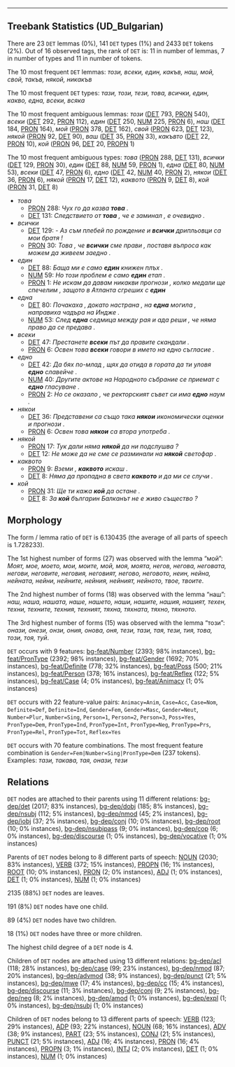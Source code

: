 

--------------------------------------------------------------------------------

## Treebank Statistics (UD_Bulgarian)

There are 23 `DET` lemmas (0%), 141 `DET` types (1%) and 2433 `DET` tokens (2%).
Out of 16 observed tags, the rank of `DET` is: 11 in number of lemmas, 7 in number of types and 11 in number of tokens.

The 10 most frequent `DET` lemmas: <em>този, всеки, един, какъв, наш, мой, свой, такъв, някой, никакъв</em>

The 10 most frequent `DET` types:  <em>тази, този, тези, това, всички, един, какво, една, всеки, всяка</em>

The 10 most frequent ambiguous lemmas: <em>този</em> ([DET]() 793, [PRON]() 540), <em>всеки</em> ([DET]() 292, [PRON]() 112), <em>един</em> ([DET]() 250, [NUM]() 225, [PRON]() 6), <em>наш</em> ([DET]() 184, [PRON]() 164), <em>мой</em> ([PRON]() 378, [DET]() 162), <em>свой</em> ([PRON]() 623, [DET]() 123), <em>някой</em> ([PRON]() 92, [DET]() 90), <em>ваш</em> ([DET]() 35, [PRON]() 33), <em>какъвто</em> ([DET]() 22, [PRON]() 10), <em>кой</em> ([PRON]() 96, [DET]() 20, [PROPN]() 1)

The 10 most frequent ambiguous types:  <em>това</em> ([PRON]() 288, [DET]() 131), <em>всички</em> ([DET]() 129, [PRON]() 30), <em>един</em> ([DET]() 88, [NUM]() 59, [PRON]() 1), <em>една</em> ([DET]() 80, [NUM]() 53), <em>всеки</em> ([DET]() 47, [PRON]() 6), <em>едно</em> ([DET]() 42, [NUM]() 40, [PRON]() 2), <em>някои</em> ([DET]() 36, [PRON]() 6), <em>някой</em> ([PRON]() 17, [DET]() 12), <em>каквото</em> ([PRON]() 9, [DET]() 8), <em>кой</em> ([PRON]() 31, [DET]() 8)


* <em>това</em>
  * [PRON]() 288: <em>Чух го да казва <b>това</b> .</em>
  * [DET]() 131: <em>Следствието от <b>това</b> , че е заминал , е очевидно .</em>
* <em>всички</em>
  * [DET]() 129: <em>- Аз съм плебей по рождение и <b>всички</b> дрипльовци са мои братя !</em>
  * [PRON]() 30: <em>Това , че <b>всички</b> сме прави , поставя въпроса как можем да живеем заедно .</em>
* <em>един</em>
  * [DET]() 88: <em>Баща ми е само <b>един</b> книжен плъх .</em>
  * [NUM]() 59: <em>Но този проблем е само <b>един</b> етап .</em>
  * [PRON]() 1: <em>Не искам да давам никакви прогнози , колко медали ще спечелим , защото в Атланта сгреших с <b>един</b></em>
* <em>една</em>
  * [DET]() 80: <em>Почакаха , докато настрана , на <b>една</b> могила , направиха чадъра на Индже .</em>
  * [NUM]() 53: <em>След <b>една</b> седмица между рая и ада реши , че няма право да се предава .</em>
* <em>всеки</em>
  * [DET]() 47: <em>Престанете <b>всеки</b> път да правите скандали .</em>
  * [PRON]() 6: <em>Освен това <b>всеки</b> говори в името на едно съгласие .</em>
* <em>едно</em>
  * [DET]() 42: <em>Да бях по-млад , щях да отида в гората да ти уловя <b>едно</b> славейче .</em>
  * [NUM]() 40: <em>Другите актове на Народното събрание се приемат с <b>едно</b> гласуване .</em>
  * [PRON]() 2: <em>Но се оказало , че ректорският съвет си има <b>едно</b> наум .</em>
* <em>някои</em>
  * [DET]() 36: <em>Представени са също така <b>някои</b> икономически оценки и прогнози .</em>
  * [PRON]() 6: <em>Освен това <b>някои</b> са втора употреба .</em>
* <em>някой</em>
  * [PRON]() 17: <em>Тук дали няма <b>някой</b> да ни подслушва ?</em>
  * [DET]() 12: <em>Не може да не сме се разминали на <b>някой</b> светофар .</em>
* <em>каквото</em>
  * [PRON]() 9: <em>Вземи , <b>каквото</b> искаш .</em>
  * [DET]() 8: <em>Няма да пропадна в света <b>каквото</b> и да ми се случи .</em>
* <em>кой</em>
  * [PRON]() 31: <em>Ще ти кажа <b>кой</b> да остане .</em>
  * [DET]() 8: <em>За <b>кой</b> българин Балканът не е живо същество ?</em>

## Morphology

The form / lemma ratio of `DET` is 6.130435 (the average of all parts of speech is 1.728233).

The 1st highest number of forms (27) was observed with the lemma “мой”: <em>Моят, мое, моето, мои, моите, мой, моя, моята, негов, негова, неговата, негови, неговите, неговия, неговият, негово, неговото, неин, нейна, нейната, нейни, нейните, нейния, нейният, нейното, твое, твоите</em>.

The 2nd highest number of forms (18) was observed with the lemma “наш”: <em>наш, наша, нашата, наше, нашето, наши, нашите, нашия, нашият, техен, техни, техните, техния, техният, тяхна, тяхната, тяхно, тяхното</em>.

The 3rd highest number of forms (15) was observed with the lemma “този”: <em>онази, онези, онзи, ония, онова, оня, тeзи, тази, тая, тези, тия, това, този, тоя, туй</em>.

`DET` occurs with 9 features: [bg-feat/Number]() (2393; 98% instances), [bg-feat/PronType]() (2392; 98% instances), [bg-feat/Gender]() (1692; 70% instances), [bg-feat/Definite]() (778; 32% instances), [bg-feat/Poss]() (500; 21% instances), [bg-feat/Person]() (378; 16% instances), [bg-feat/Reflex]() (122; 5% instances), [bg-feat/Case]() (4; 0% instances), [bg-feat/Animacy]() (1; 0% instances)

`DET` occurs with 22 feature-value pairs: `Animacy=Anim`, `Case=Acc`, `Case=Nom`, `Definite=Def`, `Definite=Ind`, `Gender=Fem`, `Gender=Masc`, `Gender=Neut`, `Number=Plur`, `Number=Sing`, `Person=1`, `Person=2`, `Person=3`, `Poss=Yes`, `PronType=Dem`, `PronType=Ind`, `PronType=Int`, `PronType=Neg`, `PronType=Prs`, `PronType=Rel`, `PronType=Tot`, `Reflex=Yes`

`DET` occurs with 70 feature combinations.
The most frequent feature combination is `Gender=Fem|Number=Sing|PronType=Dem` (237 tokens).
Examples: <em>тази, такава, тая, онази, тeзи</em>


## Relations

`DET` nodes are attached to their parents using 11 different relations: [bg-dep/det]() (2017; 83% instances), [bg-dep/dobj]() (185; 8% instances), [bg-dep/nsubj]() (112; 5% instances), [bg-dep/nmod]() (45; 2% instances), [bg-dep/iobj]() (37; 2% instances), [bg-dep/conj]() (10; 0% instances), [bg-dep/root]() (10; 0% instances), [bg-dep/nsubjpass]() (9; 0% instances), [bg-dep/cop]() (6; 0% instances), [bg-dep/discourse]() (1; 0% instances), [bg-dep/vocative]() (1; 0% instances)

Parents of `DET` nodes belong to 8 different parts of speech: [NOUN]() (2030; 83% instances), [VERB]() (372; 15% instances), [PROPN]() (16; 1% instances), [ROOT]() (10; 0% instances), [PRON]() (2; 0% instances), [ADJ]() (1; 0% instances), [DET]() (1; 0% instances), [NUM]() (1; 0% instances)

2135 (88%) `DET` nodes are leaves.

191 (8%) `DET` nodes have one child.

89 (4%) `DET` nodes have two children.

18 (1%) `DET` nodes have three or more children.

The highest child degree of a `DET` node is 4.

Children of `DET` nodes are attached using 13 different relations: [bg-dep/acl]() (118; 28% instances), [bg-dep/case]() (99; 23% instances), [bg-dep/nmod]() (87; 20% instances), [bg-dep/advmod]() (38; 9% instances), [bg-dep/punct]() (21; 5% instances), [bg-dep/mwe]() (17; 4% instances), [bg-dep/cc]() (15; 4% instances), [bg-dep/discourse]() (11; 3% instances), [bg-dep/conj]() (9; 2% instances), [bg-dep/neg]() (8; 2% instances), [bg-dep/amod]() (1; 0% instances), [bg-dep/expl]() (1; 0% instances), [bg-dep/nsubj]() (1; 0% instances)

Children of `DET` nodes belong to 13 different parts of speech: [VERB]() (123; 29% instances), [ADP]() (93; 22% instances), [NOUN]() (68; 16% instances), [ADV]() (38; 9% instances), [PART]() (23; 5% instances), [CONJ]() (21; 5% instances), [PUNCT]() (21; 5% instances), [ADJ]() (16; 4% instances), [PRON]() (16; 4% instances), [PROPN]() (3; 1% instances), [INTJ]() (2; 0% instances), [DET]() (1; 0% instances), [NUM]() (1; 0% instances)

